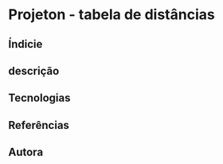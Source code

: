 # Projeton - tabela de distâncias

## Índicie



## descrição



## Tecnologias



## Referências



## Autora